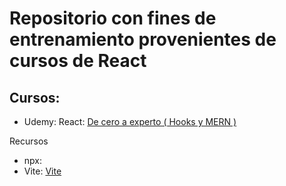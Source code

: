 # Repositorio con fines de entrenamiento provenientes de cursos de React
## Cursos:
- Udemy: React: [De cero a experto ( Hooks y MERN )](https://www.udemy.com/course/react-cero-experto)
  
Recursos
- npx: 
- Vite: [Vite](https://vitejs.dev)
